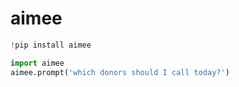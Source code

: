 # aimee


``` python
!pip install aimee
```

``` python
import aimee 
aimee.prompt('which donors should I call today?')
```
